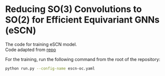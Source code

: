 # Reducing SO(3) Convolutions to SO(2) for Efficient Equivariant GNNs (eSCN)

The code for training eSCN model.  
Code adapted from [repo](https://github.com/Open-Catalyst-Project/ocp/tree/main/ocpmodels/models/escn)

For the training, run the following command from the root of the repository:

```bash
python run.py --config-name escn-oc.yaml 
```
